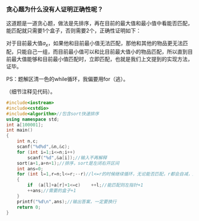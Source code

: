 ### 贪心题为什么没有人证明正确性呢？

这道题是一道贪心题，做法是先排序，再在目前的最大值和最小值中看能否匹配，能匹配就只需要$1$个盒子，否则需要$2$个，正确性证明如下：

对于目前最大值$a_x$，如果他和目前最小值无法匹配，那他和其他的物品更无法匹配，只能自己一组，而目前最小值可以和比目前最大值小的物品匹配，所以直到目前最大值能够和目前最小值匹配时，立即匹配，也就是我们上文提到的实现方法，证毕。

PS：题解区清一色的while循环，我偏要用for（逃）。

（细节注释见代码）。

```cpp
#include<iostream>
#include<cstdio>
#include<algorithm>//包含sort快速排序
using namespace std;
int a[100001];
int main()
{
	int n,c;
	scanf("%d%d",&n,&c);
	for (int i=1;i<=n;i++)
		scanf("%d",&a[i]);//输入不再解释
	sort(a+1,a+n+1);//排序，sort是左闭右开区间
	int ans=0;
	for (int l=1,r=n;l<=r;--r)//l<=r的时候继续循环，无论能否匹配，r都会自减，所以我放到了循环里
	{
		if	(a[l]+a[r]+1<=c)	++l;//能匹配则左指针+1
		++ans;//需要的盒子+1
	}
	printf("%d\n",ans);//输出答案，一定要换行
	return 0;
}
```
